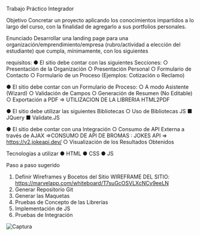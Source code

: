 Trabajo Práctico Integrador

Objetivo
Concretar un proyecto aplicando los conocimientos impartidos a lo largo del curso, con la
finalidad de agregarlo a sus portfolios personales.

Enunciado
Desarrollar una landing page para una organización/emprendimiento/empresa
(rubro/actividad a elección del estudiante) que cumpla, mínimamente, con los siguientes

requisitos:
● El sitio debe contar con las siguientes Secciones:
○ Presentación de la Organización
○ Presentación Personal
○ Formulario de Contacto
○ Formulario de un Proceso (Ejemplos: Cotización o Reclamo)

● El sitio debe contar con un Formulario de Proceso:
○ A modo Asistente (Wizard)
○ Validación de Campos
○ Generación de Resumen (No Editable)
○ Exportación a PDF => UTILIZACION DE LA LIBRERIA HTML2PDF

● El sitio debe utilizar las siguientes Bibliotecas
○ Uso de Bibliotecas JS
■ JQuery
■ Validate.JS

● El sitio debe contar con una Integración
○ Consumo de API Externa a través de AJAX =>CONSUMO DE API  DE BROMAS : JOKES API => https://v2.jokeapi.dev/
○ Visualización de los Resultados Obtenidos



Tecnologías a utilizar
● HTML
● CSS
● JS

Paso a paso sugerido
1) Definir Wireframes y Bocetos del Sitio
WIREFRAME DEL SITIO: https://marvelapp.com/whiteboard/T7suGcOSVLXcNCv9eeLN
2) Generar Repositorio Git
3) Generar las Maquetas
4) Pruebas de Concepto de las Librerías
5) Implementación de JS
6) Pruebas de Integración

![Captura](https://user-images.githubusercontent.com/68980933/199380455-147f0178-2731-4579-a7bb-c7dae901dc62.PNG)

